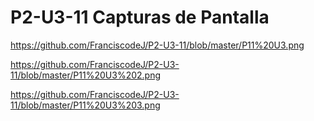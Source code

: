 # P2-U3-11      Capturas de Pantalla  

https://github.com/FranciscodeJ/P2-U3-11/blob/master/P11%20U3.png

https://github.com/FranciscodeJ/P2-U3-11/blob/master/P11%20U3%202.png

https://github.com/FranciscodeJ/P2-U3-11/blob/master/P11%20U3%203.png
